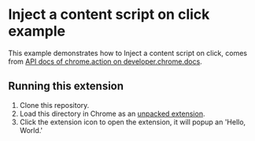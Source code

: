 # Inject a content script on click example

This example demonstrates how to Inject a content script on click, comes from [API docs of chrome.action on developer.chrome.docs](https://developer.chrome.com/docs/extensions/reference/api/action#examples).

## Running this extension

1. Clone this repository.
2. Load this directory in Chrome as an [unpacked extension](https://developer.chrome.com/docs/extensions/mv3/getstarted/development-basics/#load-unpacked).
3. Click the extension icon to open the extension, it will popup an 'Hello, World.'
